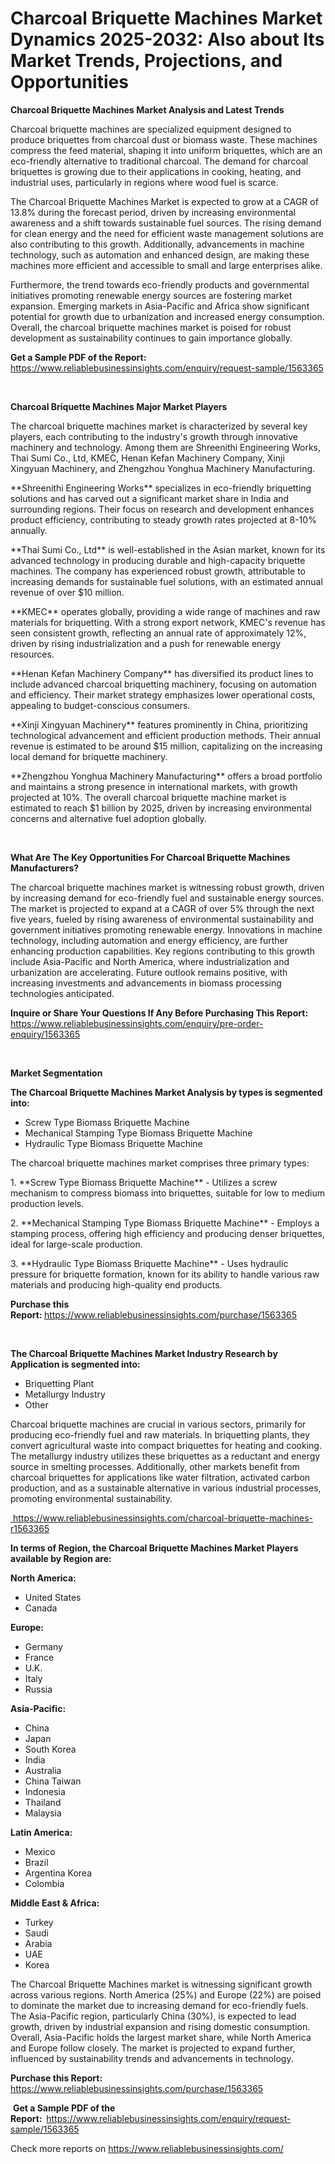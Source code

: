 <p><h1>Charcoal Briquette Machines Market Dynamics 2025-2032: Also about Its Market Trends, Projections, and Opportunities</h1></p><p><strong>Charcoal Briquette Machines Market Analysis and Latest Trends</strong></p>
<p><p>Charcoal briquette machines are specialized equipment designed to produce briquettes from charcoal dust or biomass waste. These machines compress the feed material, shaping it into uniform briquettes, which are an eco-friendly alternative to traditional charcoal. The demand for charcoal briquettes is growing due to their applications in cooking, heating, and industrial uses, particularly in regions where wood fuel is scarce.</p><p>The Charcoal Briquette Machines Market is expected to grow at a CAGR of 13.8% during the forecast period, driven by increasing environmental awareness and a shift towards sustainable fuel sources. The rising demand for clean energy and the need for efficient waste management solutions are also contributing to this growth. Additionally, advancements in machine technology, such as automation and enhanced design, are making these machines more efficient and accessible to small and large enterprises alike.</p><p>Furthermore, the trend towards eco-friendly products and governmental initiatives promoting renewable energy sources are fostering market expansion. Emerging markets in Asia-Pacific and Africa show significant potential for growth due to urbanization and increased energy consumption. Overall, the charcoal briquette machines market is poised for robust development as sustainability continues to gain importance globally.</p></p>
<p><strong>Get a Sample PDF of the Report:&nbsp;</strong> <a href="https://www.reliablebusinessinsights.com/enquiry/request-sample/1563365?utm_campaign=2142&utm_medium=2&utm_source=Github&utm_content=ia&utm_term=22022025&utm_id=charcoal-briquette-machines">https://www.reliablebusinessinsights.com/enquiry/request-sample/1563365</a></p>
<p>&nbsp;</p>
<p><strong>Charcoal Briquette Machines Major Market Players</strong></p>
<p><p>The charcoal briquette machines market is characterized by several key players, each contributing to the industry's growth through innovative machinery and technology. Among them are Shreenithi Engineering Works, Thai Sumi Co., Ltd, KMEC, Henan Kefan Machinery Company, Xinji Xingyuan Machinery, and Zhengzhou Yonghua Machinery Manufacturing.</p><p>**Shreenithi Engineering Works** specializes in eco-friendly briquetting solutions and has carved out a significant market share in India and surrounding regions. Their focus on research and development enhances product efficiency, contributing to steady growth rates projected at 8-10% annually.</p><p>**Thai Sumi Co., Ltd** is well-established in the Asian market, known for its advanced technology in producing durable and high-capacity briquette machines. The company has experienced robust growth, attributable to increasing demands for sustainable fuel solutions, with an estimated annual revenue of over $10 million.</p><p>**KMEC** operates globally, providing a wide range of machines and raw materials for briquetting. With a strong export network, KMEC's revenue has seen consistent growth, reflecting an annual rate of approximately 12%, driven by rising industrialization and a push for renewable energy resources.</p><p>**Henan Kefan Machinery Company** has diversified its product lines to include advanced charcoal briquetting machinery, focusing on automation and efficiency. Their market strategy emphasizes lower operational costs, appealing to budget-conscious consumers.</p><p>**Xinji Xingyuan Machinery** features prominently in China, prioritizing technological advancement and efficient production methods. Their annual revenue is estimated to be around $15 million, capitalizing on the increasing local demand for briquette machinery.</p><p>**Zhengzhou Yonghua Machinery Manufacturing** offers a broad portfolio and maintains a strong presence in international markets, with growth projected at 10%. The overall charcoal briquette machine market is estimated to reach $1 billion by 2025, driven by increasing environmental concerns and alternative fuel adoption globally.</p></p>
<p>&nbsp;</p>
<p><strong>What Are The Key Opportunities For Charcoal Briquette Machines Manufacturers?</strong></p>
<p><p>The charcoal briquette machines market is witnessing robust growth, driven by increasing demand for eco-friendly fuel and sustainable energy sources. The market is projected to expand at a CAGR of over 5% through the next five years, fueled by rising awareness of environmental sustainability and government initiatives promoting renewable energy. Innovations in machine technology, including automation and energy efficiency, are further enhancing production capabilities. Key regions contributing to this growth include Asia-Pacific and North America, where industrialization and urbanization are accelerating. Future outlook remains positive, with increasing investments and advancements in biomass processing technologies anticipated.</p></p>
<p><strong>Inquire or Share Your Questions If Any Before Purchasing This Report:</strong> <a href="https://www.reliablebusinessinsights.com/enquiry/pre-order-enquiry/1563365?utm_campaign=2142&utm_medium=2&utm_source=Github&utm_content=ia&utm_term=22022025&utm_id=charcoal-briquette-machines">https://www.reliablebusinessinsights.com/enquiry/pre-order-enquiry/1563365</a></p>
<p>&nbsp;</p>
<p><strong>Market Segmentation</strong></p>
<p><strong>The Charcoal Briquette Machines Market Analysis by types is segmented into:</strong></p>
<p><ul><li>Screw Type Biomass Briquette Machine</li><li>Mechanical Stamping Type Biomass Briquette Machine</li><li>Hydraulic Type Biomass Briquette Machine</li></ul></p>
<p><p>The charcoal briquette machines market comprises three primary types: </p><p>1. **Screw Type Biomass Briquette Machine** - Utilizes a screw mechanism to compress biomass into briquettes, suitable for low to medium production levels.</p><p>   </p><p>2. **Mechanical Stamping Type Biomass Briquette Machine** - Employs a stamping process, offering high efficiency and producing denser briquettes, ideal for large-scale production.</p><p>3. **Hydraulic Type Biomass Briquette Machine** - Uses hydraulic pressure for briquette formation, known for its ability to handle various raw materials and producing high-quality end products.</p></p>
<p><strong>Purchase this Report:&nbsp;</strong><a href="https://www.reliablebusinessinsights.com/purchase/1563365?utm_campaign=2142&utm_medium=2&utm_source=Github&utm_content=ia&utm_term=22022025&utm_id=charcoal-briquette-machines">https://www.reliablebusinessinsights.com/purchase/1563365</a></p>
<p>&nbsp;</p>
<p><strong>The Charcoal Briquette Machines Market Industry Research by Application is segmented into:</strong></p>
<p><ul><li>Briquetting Plant</li><li>Metallurgy Industry</li><li>Other</li></ul></p>
<p><p>Charcoal briquette machines are crucial in various sectors, primarily for producing eco-friendly fuel and raw materials. In briquetting plants, they convert agricultural waste into compact briquettes for heating and cooking. The metallurgy industry utilizes these briquettes as a reductant and energy source in smelting processes. Additionally, other markets benefit from charcoal briquettes for applications like water filtration, activated carbon production, and as a sustainable alternative in various industrial processes, promoting environmental sustainability.</p></p>
<p><a href="https://www.reliablebusinessinsights.com/charcoal-briquette-machines-r1563365?utm_campaign=2142&utm_medium=2&utm_source=Github&utm_content=ia&utm_term=22022025&utm_id=charcoal-briquette-machines">&nbsp;https://www.reliablebusinessinsights.com/charcoal-briquette-machines-r1563365</a></p>
<p><strong>In terms of Region, the Charcoal Briquette Machines Market Players available by Region are:</strong></p>
<p>
    <p> <strong> North America: </strong>
        <ul>
            <li>United States</li>
            <li>Canada</li>
        </ul>
        </p> 
    <p> <strong> Europe: </strong>
        <ul>
            <li>Germany</li>
            <li>France</li>
            <li>U.K.</li>
            <li>Italy</li>
            <li>Russia</li>
        </ul>
        </p> 
    <p> <strong> Asia-Pacific: </strong>
        <ul>
            <li>China</li>
            <li>Japan</li>
            <li>South Korea</li>
            <li>India</li>
            <li>Australia</li>
            <li>China Taiwan</li>
            <li>Indonesia</li>
            <li>Thailand</li>
            <li>Malaysia</li>
        </ul>
        </p> 
    <p> <strong> Latin America: </strong>
        <ul>
            <li>Mexico</li>
            <li>Brazil</li>
            <li>Argentina Korea</li>
            <li>Colombia</li>
        </ul>
        </p> 
    <p> <strong> Middle East & Africa: </strong>
        <ul>
            <li>Turkey</li>
            <li>Saudi</li>
            <li>Arabia</li>
            <li>UAE</li>
            <li>Korea</li>
        </ul>
    </p>
    </p>
<p><p>The Charcoal Briquette Machines market is witnessing significant growth across various regions. North America (25%) and Europe (22%) are poised to dominate the market due to increasing demand for eco-friendly fuels. The Asia-Pacific region, particularly China (30%), is expected to lead growth, driven by industrial expansion and rising domestic consumption. Overall, Asia-Pacific holds the largest market share, while North America and Europe follow closely. The market is projected to expand further, influenced by sustainability trends and advancements in technology.</p></p>
<p><strong>Purchase this Report: </strong><a href="https://www.reliablebusinessinsights.com/purchase/1563365?utm_campaign=2142&utm_medium=2&utm_source=Github&utm_content=ia&utm_term=22022025&utm_id=charcoal-briquette-machines">https://www.reliablebusinessinsights.com/purchase/1563365</a></p>
<p>&nbsp;<strong>Get a Sample PDF of the Report:&nbsp;&nbsp;</strong><a href="https://www.reliablebusinessinsights.com/enquiry/request-sample/1563365?utm_campaign=2142&utm_medium=2&utm_source=Github&utm_content=ia&utm_term=22022025&utm_id=charcoal-briquette-machines">https://www.reliablebusinessinsights.com/enquiry/request-sample/1563365</a></p>
<p><strong></strong></p>
<p>Check more reports on <a href="https://www.reliablebusinessinsights.com/?utm_campaign=2142&utm_medium=2&utm_source=Github&utm_content=ia&utm_term=22022025&utm_id=charcoal-briquette-machines">https://www.reliablebusinessinsights.com/</a></p>